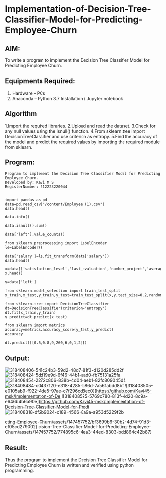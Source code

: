# Implementation-of-Decision-Tree-Classifier-Model-for-Predicting-Employee-Churn

## AIM:
To write a program to implement the Decision Tree Classifier Model for Predicting Employee Churn.

## Equipments Required:
1. Hardware – PCs
2. Anaconda – Python 3.7 Installation / Jupyter notebook

## Algorithm
1.Import the required libraries.
2.Upload and read the dataset.
3.Check for any null values using the isnull() function.
4.From sklearn.tree import DecisionTreeClassifier and use criterion as entropy.
5.Find the accuracy of the model and predict the required values by importing the required module from sklearn.

## Program:
```
Program to implement the Decision Tree Classifier Model for Predicting Employee Churn.
Developed by: Kavi M S
RegisterNumber: 212223220044
```
```

import pandas as pd
data=pd.read_csv("/content/Employee (1).csv")
data.head()

data.info()

data.isnull().sum()

data['left'].value_counts()

from sklearn.preprocessing import LabelEncoder
le=LabelEncoder()

data['salary']=le.fit_transform(data['salary'])
data.head()

x=data[['satisfaction_level','last_evaluation','number_project','average_montly_hours','time_spend_company','Work_accident','promotion_last_5years','salary']]
x.head()

y=data['left']

from sklearn.model_selection import train_test_split
x_train,x_test,y_train,y_test=train_test_split(x,y,test_size=0.2,random_state=100)

from sklearn.tree import DecisionTreeClassifier
dt=DecisionTreeClassifier(criterion='entropy')
dt.fit(x_train,y_train)
y_predict=dt.predict(x_test)

from sklearn import metrics
accuracy=metrics.accuracy_score(y_test,y_predict)
accuracy

dt.predict([[0.5,0.8,9,260,6,0,1,2]])

```

## Output:
![318408406-541c24b3-59d2-48d7-81f3-d120d285dd2f](https://github.com/Kavi45-msk/Implementation-of-Decision-Tree-Classifier-Model-for-Predicting-Employee-Churn/assets/147457752/35293119-d5d4-4c3c-b5ad-b1b2bbdd8779)
![318408424-5dd19e9d-6f46-44b1-aad0-fb75131a25fa](https://github.com/Kavi45-msk/Implementation-of-Decision-Tree-Classifier-Model-for-Predicting-Employee-Churn/assets/147457752/7c4e4c71-2cb1-46d4-ad36-bbde25c8f4c2)
![318408454-2272c806-838b-4d04-aeb1-82fc809045d4](https://github.com/Kavi45-msk/Implementation-of-Decision-Tree-Classifier-Model-for-Predicting-Employee-Churn/assets/147457752/734587d5-b7fb-4aab-b88c-db70eaf94d7d)
![318408484-c0437120-e318-4285-b86d-7a561abdd8bf](https://github.com/Kavi45-msk/Implementation-of-Decision-Tree-Classifier-Model-for-Predicting-Employee-Churn/assets/147457752/70dbe8d4-3dff-4df3-b724-16a16c5d1d80)
![318408505-e0105ab9-f922-4de5-97ae-c7f296cd8ec0](https://github.com/Kavi45-msk/Implementation-of-De
![318408525-5769c780-813f-4d20-8c9a-e646b4b6a90e](https://github.com/Kavi45-msk/Implementation-of-Decision-Tree-Classifier-Model-for-Predi
![318408318-df2b9024-c189-4566-8a9a-a953d5229f2b](https://github.com/Kavi45-msk/Implementation-of-Decision-Tree-Classifier-Model-for-Predicting-Employee-Churn/assets/147457752/72a24351-38ec-4d96-a511-67a7b0ea0a7f)

cting-Employee-Churn/assets/147457752/bf3699b6-30b2-4d74-91d3-ef05cd279002)
cision-Tree-Classifier-Model-for-Predicting-Employee-Churn/assets/147457752/774895c6-4ea3-44ed-8303-bdd864c42b87)


## Result:
Thus the program to implement the  Decision Tree Classifier Model for Predicting Employee Churn is written and verified using python programming.
